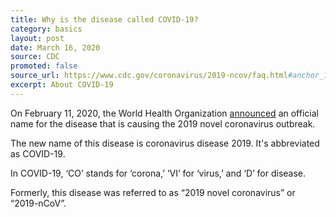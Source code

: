 ```yaml
---
title: Why is the disease called COVID-19?
category: basics
layout: post
date: March 16, 2020
source: CDC
promoted: false
source_url: https://www.cdc.gov/coronavirus/2019-ncov/faq.html#anchor_1584386215012
excerpt: About COVID-19
---
```


On February 11, 2020, the World Health Organization <a href="https://twitter.com/DrTedros/status/1227297754499764230"> announced</a> an official name for the disease that is causing the 2019 novel coronavirus outbreak.

The new name of this disease is coronavirus disease 2019. It's abbreviated as COVID-19. 

In COVID-19, ‘CO’ stands for ‘corona,’ ‘VI’ for ‘virus,’ and ‘D’ for disease. 

Formerly, this disease was referred to as “2019 novel coronavirus” or “2019-nCoV”.
